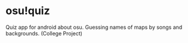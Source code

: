 # osu!quiz

Quiz app for android about osu. Guessing names of maps by songs and backgrounds. (College Project)
